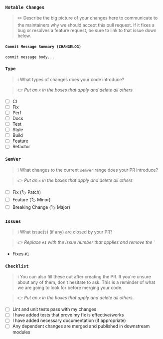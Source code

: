 ### `Notable Changes`

> ✏️ Describe the big picture of your changes here to communicate to the maintainers why we should accept this pull request. If it fixes a bug or resolves a feature request, be sure to link to that issue down below.

#### `Commit Message Summary (CHANGELOG)`

```
commit message body...
```

### `Type`

> ℹ️  What types of changes does your code introduce?

> 👉 _Put an `x` in the boxes that apply and delete all others_

- [ ] CI
- [ ] Fix
- [ ] Perf
- [ ] Docs
- [ ] Test
- [ ] Style
- [ ] Build
- [ ] Feature
- [ ] Refactor

### `SemVer`

> ℹ️  What changes to the current `semver` range does your PR introduce?

> 👉  _Put an `x` in the boxes that apply and delete all others_

- [ ] Fix (:label: Patch)
- [ ] Feature (:label: Minor)
- [ ] Breaking Change (:label: Major)

### `Issues`

> ℹ️ What issue(s) (if any) are closed by your PR?

> 👉  _Replace `#1` with the issue number that applies and remove the ``` ` ```_

- Fixes `#1`

### `Checklist`

> ℹ️  You can also fill these out after creating the PR. If you're unsure about any of them, don't hesitate to ask. This is a reminder of what we are going to look for before merging your code.

> 👉  _Put an `x` in the boxes that apply and delete all others._

- [ ] Lint and unit tests pass with my changes
- [ ] I have added tests that prove my fix is effective/works
- [ ] I have added necessary documentation (if appropriate)
- [ ] Any dependent changes are merged and published in downstream modules
